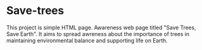 # Save-trees
This project is simple HTML page. Awareness web page titled "Save Trees, Save Earth".
It aims to spread awreness about the importance of trees in maintaining environmental balance and supporting life on Earth.
